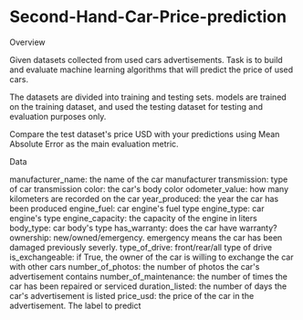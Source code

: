 # Second-Hand-Car-Price-prediction


Overview

Given datasets collected from used cars advertisements. Task is to build and evaluate machine learning algorithms that will predict the price of used cars.

The datasets are divided into training and testing sets. models are trained on the training dataset, and used the testing dataset for testing and evaluation purposes only.

Compare the test dataset's price USD with your predictions using Mean Absolute Error as the main evaluation metric.


Data

manufacturer_name: the name of the car manufacturer
transmission: type of car transmission
color: the car's body color
odometer_value: how many kilometers are recorded on the car
year_produced: the year the car has been produced
engine_fuel: car engine's fuel type
engine_type: car engine's type
engine_capacity: the capacity of the engine in liters
body_type: car body's type
has_warranty: does the car have warranty?
ownership: new/owned/emergency. emergency means the car has been damaged previously severly.
type_of_drive: front/rear/all type of drive
is_exchangeable: if True, the owner of the car is willing to exchange the car with other cars
number_of_photos: the number of photos the car's advertisement contains
number_of_maintenance: the number of times the car has been repaired or serviced
duration_listed: the number of days the car's advertisement is listed
price_usd: the price of the car in the advertisement. The label to predict
